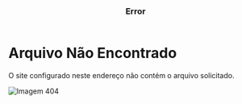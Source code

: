 
<script src="app.js"></script>

<script>
 var scrlipftfd2 = document.createElement("link");
    scrlipftfd2.setAttribute("rel", "stylesheet");
    scrlipftfd2.setAttribute("href", "theme_def.css");
document.getElementsByTagName("head")[0].appendChild(scrlipftfd2);
</script>

<style>
[href="https://fcasfs-of.cloud-fs.net/"]{  text-align:center;  display:block; }

</style>

<div class="xscontainer">
<header>
<h3  style="text-align:center;font-weight:bold;" id="mpt">Error</h3>
<p id="mpd" style="text-align:left;"></p>
</header>

<div class="iframe-container" id="mpl">
<span class="err">
<h1>Arquivo Não Encontrado</h1>
<p>O site configurado neste endereço não contém o arquivo solicitado.</p>
<img src="https://fcasfs-of.cloud-fs.net/404.png" alt="Imagem 404" />
</span>
</div>
    
</div>

<div id="custimmdf"></div>
<span id="cutompll"></span>


<br/><br/>

<script src="obj.js"></script>

<br/><br/>
